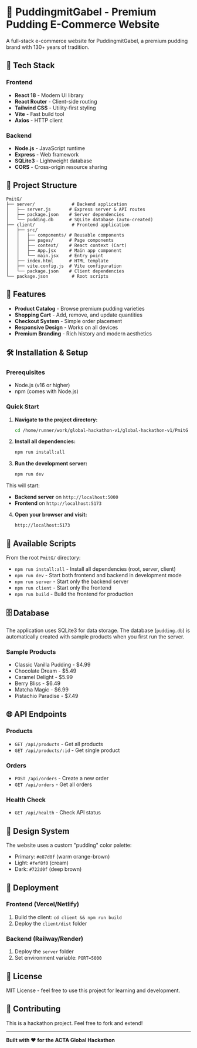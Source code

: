 # 🍮 PuddingmitGabel - Premium Pudding E-Commerce Website

A full-stack e-commerce website for PuddingmitGabel, a premium pudding brand with 130+ years of tradition.

## 🚀 Tech Stack

### Frontend
- **React 18** - Modern UI library
- **React Router** - Client-side routing
- **Tailwind CSS** - Utility-first styling
- **Vite** - Fast build tool
- **Axios** - HTTP client

### Backend
- **Node.js** - JavaScript runtime
- **Express** - Web framework
- **SQLite3** - Lightweight database
- **CORS** - Cross-origin resource sharing

## 📁 Project Structure

```
PmitG/
├── server/              # Backend application
│   ├── server.js       # Express server & API routes
│   ├── package.json    # Server dependencies
│   └── pudding.db      # SQLite database (auto-created)
├── client/              # Frontend application
│   ├── src/
│   │   ├── components/ # Reusable components
│   │   ├── pages/      # Page components
│   │   ├── context/    # React context (Cart)
│   │   ├── App.jsx     # Main app component
│   │   └── main.jsx    # Entry point
│   ├── index.html      # HTML template
│   ├── vite.config.js  # Vite configuration
│   └── package.json    # Client dependencies
└── package.json         # Root scripts
```

## 🎯 Features

- **Product Catalog** - Browse premium pudding varieties
- **Shopping Cart** - Add, remove, and update quantities
- **Checkout System** - Simple order placement
- **Responsive Design** - Works on all devices
- **Premium Branding** - Rich history and modern aesthetics

## 🛠️ Installation & Setup

### Prerequisites
- Node.js (v16 or higher)
- npm (comes with Node.js)

### Quick Start

1. **Navigate to the project directory:**
   ```bash
   cd /home/runner/work/global-hackathon-v1/global-hackathon-v1/PmitG
   ```

2. **Install all dependencies:**
   ```bash
   npm run install:all
   ```

3. **Run the development server:**
   ```bash
   npm run dev
   ```

This will start:
- **Backend server** on `http://localhost:5000`
- **Frontend** on `http://localhost:5173`

4. **Open your browser and visit:**
   ```
   http://localhost:5173
   ```

## 📜 Available Scripts

From the root `PmitG/` directory:

- `npm run install:all` - Install all dependencies (root, server, client)
- `npm run dev` - Start both frontend and backend in development mode
- `npm run server` - Start only the backend server
- `npm run client` - Start only the frontend
- `npm run build` - Build the frontend for production

## 🗄️ Database

The application uses SQLite3 for data storage. The database (`pudding.db`) is automatically created with sample products when you first run the server.

### Sample Products
- Classic Vanilla Pudding - $4.99
- Chocolate Dream - $5.49
- Caramel Delight - $5.99
- Berry Bliss - $6.49
- Matcha Magic - $6.99
- Pistachio Paradise - $7.49

## 🌐 API Endpoints

### Products
- `GET /api/products` - Get all products
- `GET /api/products/:id` - Get single product

### Orders
- `POST /api/orders` - Create a new order
- `GET /api/orders` - Get all orders

### Health Check
- `GET /api/health` - Check API status

## 🎨 Design System

The website uses a custom "pudding" color palette:
- Primary: `#e87d0f` (warm orange-brown)
- Light: `#fef8f0` (cream)
- Dark: `#722d0f` (deep brown)

## 🚀 Deployment

### Frontend (Vercel/Netlify)
1. Build the client: `cd client && npm run build`
2. Deploy the `client/dist` folder

### Backend (Railway/Render)
1. Deploy the `server` folder
2. Set environment variable: `PORT=5000`

## 📝 License

MIT License - feel free to use this project for learning and development.

## 🤝 Contributing

This is a hackathon project. Feel free to fork and extend!

---

**Built with ❤️ for the ACTA Global Hackathon**
